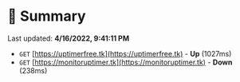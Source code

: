 # 📖 Summary
Last updated: **4/16/2022, 9:41:11 PM**

- `GET` [https://uptimerfree.tk](https://uptimerfree.tk) - **Up** (1027ms)
- `GET` [https://monitoruptimer.tk](https://monitoruptimer.tk) - **Down** (238ms)
